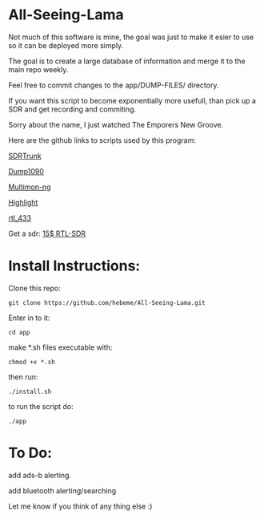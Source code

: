 # All-Seeing-Lama

Not much of this software is mine, the goal was just to make it esier to use so it can be deployed more simply.

The goal is to create a large database of information and merge it to the main repo weekly.

Feel free to commit changes to the app/DUMP-FILES/ directory.

If you want this script to become exponentially more usefull, than pick up a SDR and get recording and commiting.

Sorry about the name, I just watched The Emporers New Groove.

Here are the github links to scripts used by this program:

[SDRTrunk](https://github.com/DSheirer/sdrtrunk)

[Dump1090](https://github.com/antirez/dump1090)

[Multimon-ng](https://github.com/EliasOenal/multimon-ng)

[Highlight](https://github.com/kepkin/dev-shell-essentials)

[rtl_433](https://github.com/merbanan/rtl_433)


Get a sdr: [15$ RTL-SDR](https://www.ebay.com/itm/394289111217?hash=item5bcd7660b1:g:KJsAAOSwx4hgXZW-&amdata=enc%3AAQAHAAAAoAYZGBXKyDxnqCkOz3CDdv3cybtqZKnOI1WWCY5o9OhqfcHAl6jXy8QOrXKcfzkHwsT5zgXsDZpDC8jLzOuh4bKbbryxGp0RleUgvLGclvWqD6t5VDIpZlwMZJReqgohwln644DF5f77%2FeXv1miyG3UsmTAbNlShnMkSpLMRxJbCQJC0R1%2F%2BoBo0LaWhL3sKQNyUZenv2S2Yt8JcNESZSmI%3D%7Ctkp%3ABk9SR7T94aD8YA)

# Install Instructions:

Clone this repo:

```git clone https://github.com/hebeme/All-Seeing-Lama.git```

Enter in to it:

```cd app```

make *.sh files executable with:

```chmod +x *.sh```

then run:

```./install.sh```

to run the script do:

```./app```

# To Do:

add ads-b alerting.

add bluetooth alerting/searching

Let me know if you think of any thing else :)

  

